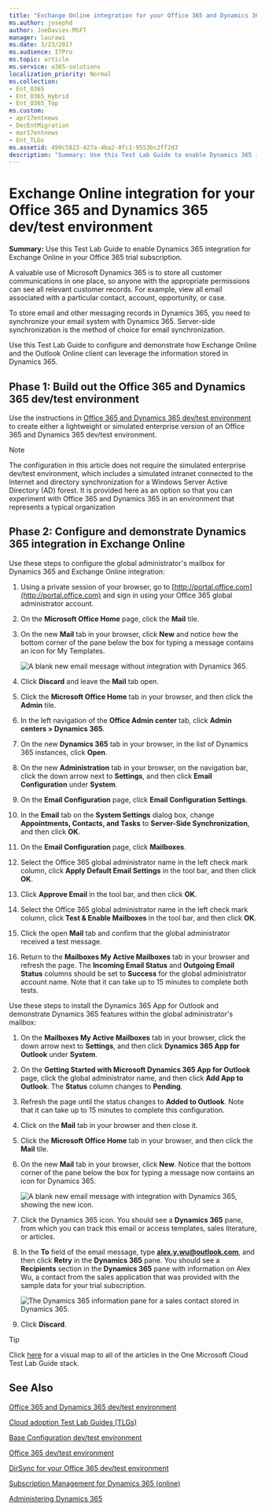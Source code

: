 ```yaml
---
title: "Exchange Online integration for your Office 365 and Dynamics 365 dev/test environment"
ms.author: josephd
author: JoeDavies-MSFT
manager: laurawi
ms.date: 3/23/2017
ms.audience: ITPro
ms.topic: article
ms.service: o365-solutions
localization_priority: Normal
ms.collection:
- Ent_O365
- Ent_O365_Hybrid
- Ent_O365_Top
ms.custom:
- apr17entnews
- DecEntMigration
- mar17entnews
- Ent_TLGs
ms.assetid: 499c5823-427a-4ba2-8fc1-9553bc2ff2d3
description: "Summary: Use this Test Lab Guide to enable Dynamics 365 integration for Exchange Online in your Office 365 trial subscription."
---
```


# Exchange Online integration for your Office 365 and Dynamics 365 dev/test environment

 **Summary:** Use this Test Lab Guide to enable Dynamics 365 integration for Exchange Online in your Office 365 trial subscription.
  
A valuable use of Microsoft Dynamics 365 is to store all customer communications in one place, so anyone with the appropriate permissions can see all relevant customer records. For example, view all email associated with a particular contact, account, opportunity, or case.
  
To store email and other messaging records in Dynamics 365, you need to synchronize your email system with Dynamics 365. Server-side synchronization is the method of choice for email synchronization.
  
Use this Test Lab Guide to configure and demonstrate how Exchange Online and the Outlook Online client can leverage the information stored in Dynamics 365. 
  
## Phase 1: Build out the Office 365 and Dynamics 365 dev/test environment

Use the instructions in [Office 365 and Dynamics 365 dev/test environment](office-365-and-dynamics-365-dev-test-environment.md) to create either a lightweight or simulated enterprise version of an Office 365 and Dynamics 365 dev/test environment.
  
> [!NOTE]
> The configuration in this article does not require the simulated enterprise dev/test environment, which includes a simulated intranet connected to the Internet and directory synchronization for a Windows Server Active Directory (AD) forest. It is provided here as an option so that you can experiment with Office 365 and Dynamics 365 in an environment that represents a typical organization 
  
## Phase 2: Configure and demonstrate Dynamics 365 integration in Exchange Online

Use these steps to configure the global administrator's mailbox for Dynamics 365 and Exchange Online integration:
  
1. Using a private session of your browser, go to [http://portal.office.com](http://portal.office.com) and sign in using your Office 365 global administrator account.
    
2. On the **Microsoft Office Home** page, click the **Mail** tile.
    
3. On the new **Mail** tab in your browser, click **New** and notice how the bottom corner of the pane below the box for typing a message contains an icon for My Templates.
    
     ![A blank new email message without integration with Dynamics 365.](images/879b54fd-a68f-4581-9f89-d5050df6f4de.png)
  
4. Click **Discard** and leave the **Mail** tab open.
    
5. Click the **Microsoft Office Home** tab in your browser, and then click the **Admin** tile.
    
6. In the left navigation of the **Office Admin center** tab, click **Admin centers > Dynamics 365**.
    
7. On the new **Dynamics 365** tab in your browser, in the list of Dynamics 365 instances, click **Open**.
    
8. On the new **Administration** tab in your browser, on the navigation bar, click the down arrow next to **Settings**, and then click **Email Configuration** under **System**.
    
9.  On the **Email Configuration** page, click **Email Configuration Settings**.
    
10. In the **Email** tab on the **System Settings** dialog box, change **Appointments, Contacts, and Tasks** to **Server-Side Synchronization**, and then click **OK**.
    
11. On the **Email Configuration** page, click **Mailboxes**.
    
12. Select the Office 365 global administrator name in the left check mark column, click **Apply Default Email Settings** in the tool bar, and then click **OK**.
    
13. Click **Approve Email** in the tool bar, and then click **OK**.
    
14. Select the Office 365 global administrator name in the left check mark column, click **Test &amp; Enable Mailboxes** in the tool bar, and then click **OK**.
    
15. Click the open **Mail** tab and confirm that the global administrator received a test message.
    
16. Return to the **Mailboxes My Active Mailboxes** tab in your browser and refresh the page. The **Incoming Email Status** and **Outgoing Email Status** columns should be set to **Success** for the global administrator account name. Note that it can take up to 15 minutes to complete both tests.
    
Use these steps to install the Dynamics 365 App for Outlook and demonstrate Dynamics 365 features within the global administrator's mailbox:
  
1. On the **Mailboxes My Active Mailboxes** tab in your browser, click the down arrow next to **Settings**, and then click **Dynamics 365 App for Outlook** under **System**.
    
2. On the **Getting Started with Microsoft Dynamics 365 App for Outlook** page, click the global administrator name, and then click **Add App to Outlook**. The **Status** column changes to **Pending**.
    
3. Refresh the page until the status changes to **Added to Outlook**. Note that it can take up to 15 minutes to complete this configuration.
    
4. Click on the **Mail** tab in your browser and then close it.
    
5. Click the **Microsoft Office Home** tab in your browser, and then click the **Mail** tile.
    
6. On the new **Mail** tab in your browser, click **New**. Notice that the bottom corner of the pane below the box for typing a message now contains an icon for Dynamics 365.
    
     ![A blank new email message with integration with Dynamics 365, showing the new icon.](images/ecb822e1-45fe-4481-99a1-294317d1d2de.png)
  
7. Click the Dynamics 365 icon. You should see a **Dynamics 365** pane, from which you can track this email or access templates, sales literature, or articles.
    
8. In the **To** field of the email message, type **alex.y.wu@outlook.com**, and then click **Retry** in the **Dynamics 365** pane. You should see a **Recipients** section in the **Dynamics 365** pane with information on Alex Wu, a contact from the sales application that was provided with the sample data for your trial subscription.
    
     ![The Dynamics 365 information pane for a sales contact stored in Dynamics 365.](images/a010fa5f-3f1b-47d4-ab5e-d00d85a24a3f.png)
  
9. Click **Discard**.

> [!TIP]
> Click [here](http://aka.ms/catlgstack) for a visual map to all of the articles in the One Microsoft Cloud Test Lab Guide stack.
    
## See Also

[Office 365 and Dynamics 365 dev/test environment](office-365-and-dynamics-365-dev-test-environment.md)
  
[Cloud adoption Test Lab Guides (TLGs)](cloud-adoption-test-lab-guides-tlgs.md)
  
[Base Configuration dev/test environment](base-configuration-dev-test-environment.md)
  
[Office 365 dev/test environment](office-365-dev-test-environment.md)
  
[DirSync for your Office 365 dev/test environment](dirsync-for-your-office-365-dev-test-environment.md)

[Subscription Management for Dynamics 365 (online)](https://technet.microsoft.com/library/jj679903.aspx)
  
[Administering Dynamics 365](https://technet.microsoft.com/library/dn531101.aspx)


